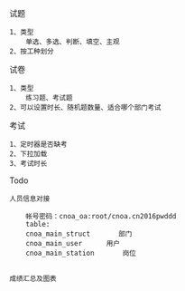 试题

    1、类型
        单选、多选、判断、填空、主观
    2、按工种划分

试卷

    1、类型
        练习题、考试题
    2、可以设置时长、随机题数量、适合哪个部门考试
    
考试

    1、定时器是否缺考
    2、下拉加载
    3、考试时长
    
Todo

    人员信息对接   
        
        帐号密码：cnoa_oa:root/cnoa.cn2016pwddd
        table:
        cnoa_main_struct       部门
        cnoa_main_user      用户
        cnoa_main_station       岗位
    
    
    成绩汇总及图表
    